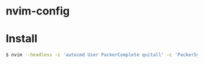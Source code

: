 # nvim-config

# Install
```sh
$ nvim --headless -c 'autocmd User PackerComplete quitall' -c 'PackerSync'
```

